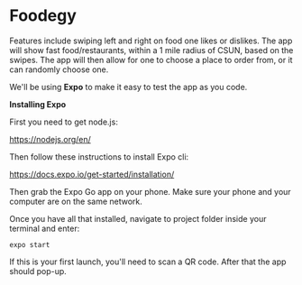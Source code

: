 # Foodegy
Features include swiping left and right on food one likes or dislikes. The app will show fast food/restaurants, within a 1 mile radius of CSUN, based on the swipes. The app will then allow for one to choose a place to order from, or it can randomly choose one.

We'll be using **Expo** to make it easy to test the app as you code.

__Installing Expo__

First you need to get node.js:

https://nodejs.org/en/

Then follow these instructions to install Expo cli:

https://docs.expo.io/get-started/installation/

Then grab the Expo Go app on your phone. Make sure your phone and your computer are on the same network.

Once you have all that installed, navigate to project folder inside your terminal and enter:

`expo start`

If this is your first launch, you'll need to scan a QR code. After that the app should pop-up.
